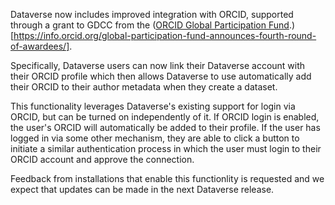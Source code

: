 Dataverse now includes improved integration with ORCID, supported through a grant to GDCC from the ([ORCID Global Participation Fund](https://info.orcid.org/global-participation-fund-announces-fourth-round-of-awardees/).)[https://info.orcid.org/global-participation-fund-announces-fourth-round-of-awardees/]. 

Specifically, Dataverse users can now link their Dataverse account with their ORCID profile which then allows Dataverse to use automatically add their ORCID to their author metadata when they create a dataset.

This functionality leverages Dataverse's existing support for login via ORCID, but can be turned on independently of it. If ORCID login is enabled, the user's ORCID will automatically be added to their profile. If the user has logged in via some other mechanism, they are able to click a button to initiate a similar authentication process in which the user must login to their ORCID account and approve the connection. 

Feedback from installations that enable this functionlity is requested and we expect that updates can be made in the next Dataverse release.